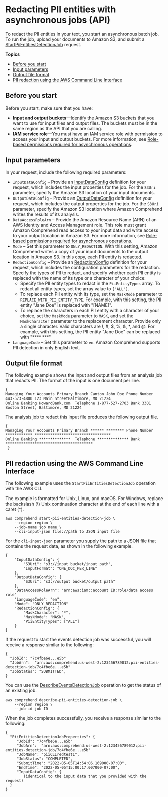 # Redacting PII entities with asynchronous jobs \(API\)<a name="redact-api-pii"></a>

To redact the PII entities in your text, you start an asynchronous batch job\. To run the job, upload your documents to Amazon S3, and submit a [StartPiiEntitiesDetectionJob](https://docs.aws.amazon.com/comprehend/latest/APIReference/API_StartPiiEntitiesDetectionJob.html) request\. 

**Topics**
+ [Before you start](#redact-pii-before)
+ [Input parameters](#redact-pii-api-inputs)
+ [Output file format](#redact-pii-api-outputs)
+ [PII redaction using the AWS Command Line Interface](#redact-pii-api-cli)

## Before you start<a name="redact-pii-before"></a>

Before you start, make sure that you have:
+ **Input and output buckets**—Identify the Amazon S3 buckets that you want to use for input files and output files\. The buckets must be in the same region as the API that you are calling\.
+ **IAM service role**—You must have an IAM service role with permission to access your input and output buckets\. For more information, see [Role\-based permissions required for asynchronous operations](access-control-managing-permissions.md#auth-role-permissions)\.

## Input parameters<a name="redact-pii-api-inputs"></a>

In your request, include the following required parameters:
+ `InputDataConfig` – Provide an [InputDataConfig](https://docs.aws.amazon.com/comprehend/latest/APIReference/API_InputDataConfig.html) definition for your request, which includes the input properties for the job\. For the `S3Uri` parameter, specify the Amazon S3 location of your input documents\.
+ `OutputDataConfig` – Provide an [OutputDataConfig](https://docs.aws.amazon.com/comprehend/latest/APIReference/API_OutputDataConfig.html) definition for your request, which includes the output properties for the job\. For the `S3Uri` parameter, specify the Amazon S3 location where Amazon Comprehend writes the results of its analysis\.
+ `DataAccessRoleArn` – Provide the Amazon Resource Name \(ARN\) of an AWS Identity and Access Management role\. This role must grant Amazon Comprehend read access to your input data and write access to your output location in Amazon S3\. For more information, see [Role\-based permissions required for asynchronous operations](access-control-managing-permissions.md#auth-role-permissions)\.
+ `Mode` – Set this parameter to `ONLY_REDACTION`\. With this setting, Amazon Comprehend writes a copy of your input documents to the output location in Amazon S3\. In this copy, each PII entity is redacted\.
+ `RedactionConfig` – Provide an [RedactionConfig](https://docs.aws.amazon.com/comprehend/latest/APIReference/API_RedactionConfig.html) definition for your request, which includes the configuration parameters for the redaction\. Specify the types of PII to redact, and specify whether each PII entity is replaced with the name of its type or a character of your choice:
  + Specify the PII entity types to redact in the `PiiEntityTypes` array\. To redact all entity types, set the array value to `["ALL"]`\.
  + To replace each PII entity with its type, set the `MaskMode` parameter to `REPLACE_WITH_PII_ENTITY_TYPE`\. For example, with this setting, the PII entity "Jane Doe" is replaced with "\[NAME\]"\.
  + To replace the characters in each PII entity with a character of your choice, set the `MaskMode` parameter to `MASK`, and set the `MaskCharacter` parameter to the replacement character\. Provide only a single character\. Valid characters are \!, \#, $, %, &, \*, and @\. For example, with this setting, the PII entity "Jane Doe" can be replaced with "\*\*\*\* \*\*\*"
+ `LanguageCode` – Set this parameter to `en`\. Amazon Comprehend supports PII detection in only English text\.

## Output file format<a name="redact-pii-api-outputs"></a>

The following example shows the input and output files from an analysis job that redacts PII\. The format of the input is one document per line\. 

```
{
Managing Your Accounts Primary Branch Canton John Doe Phone Number 443-573-4800 123 Main StreetBaltimore, MD 21224
Online Banking HowardBank.com  Telephone 1-877-527-2703 Bank 3301 Boston Street, Baltimore, MD 21224
```

The analysis job to redact this input file produces the following output file\.

```
{
Managing Your Accounts Primary Branch ****** ******** Phone Number ************ **********************************
Online Banking **************  Telephone ************** Bank ***************************************     
 }
```

## PII redaction using the AWS Command Line Interface<a name="redact-pii-api-cli"></a>

The following example uses the `StartPiiEntitiesDetectionJob` operation with the AWS CLI\.

The example is formatted for Unix, Linux, and macOS\. For Windows, replace the backslash \(\\\) Unix continuation character at the end of each line with a caret \(^\)\.

```
aws comprehend start-pii-entities-detection-job \
    --region region \
    --job-name job name \
    --cli-input-json file://path to JSON input file
```

For the `cli-input-json` parameter you supply the path to a JSON file that contains the request data, as shown in the following example\.

```
{
    "InputDataConfig": {
        "S3Uri": "s3://input bucket/input path",
        "InputFormat": "ONE_DOC_PER_LINE"
    },
    "OutputDataConfig": {
        "S3Uri": "s3://output bucket/output path"
    },
    "DataAccessRoleArn": "arn:aws:iam::account ID:role/data access role"
    "LanguageCode": "en",
    "Mode": "ONLY_REDACTION"
    "RedactionConfig": {
        "MaskCharacter": "*",
        "MaskMode": "MASK",
        "PiiEntityTypes": ["ALL"]
    }
}
```

If the request to start the events detection job was successful, you will receive a response similar to the following:

```
{
  "JobId": "7c4fbe6e...e5b"
  "JobArn":  "arn:aws:comprehend:us-west-2:123456789012:pii-entities-detection-job/7c4fbe6e...e5b" 
  "JobStatus": "SUBMITTED",   
}
```

You can use the [DescribeEventsDetectionJob](https://docs.aws.amazon.com/comprehend/latest/APIReference/API_DescribeEventsDetectionJob.html) operation to get the status of an existing job\. 

```
aws comprehend describe-pii-entities-detection-job \
    --region region \
    --job-id job ID
```

When the job completes successfully, you receive a response similar to the following:

```
{
  "PiiEntitiesDetectionJobProperties": {
     "JobId": "7c4fbe6e...e5b"
     "JobArn":  "arn:aws:comprehend:us-west-2:123456789012:pii-entities-detection-job/7c4fbe6e...e5b" 
     "JobName": "piiCLIredtest1",
     "JobStatus": "COMPLETED",
     "SubmitTime": "2022-05-05T14:54:06.169000-07:00",
     "EndTime": "2022-05-05T15:00:17.007000-07:00",
     "InputDataConfig": {
        (identical to the input data that you provided with the request)
  }
}
```
